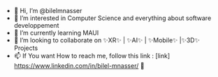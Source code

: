 - 👋 Hi, I’m @bilelmnasser
- 👀 I’m interested in Computer Science and everything about software developpement 
- 🌱 I’m currently learning MAUI
- 💞️ I’m looking to collaborate on ✨XR✨ | ✨AI✨ | ✨Mobile✨ |✨3D✨ Projects
- 📫 If You want How to reach me, follow this link : [link] https://www.linkedin.com/in/bilel-mnasser/ 👋

<!---
bilelmnasser/bilelmnasser is a ✨ special ✨ repository because its `README.md` (this file) appears on your GitHub profile.
You can click the Preview link to take a look at your changes.
--->
